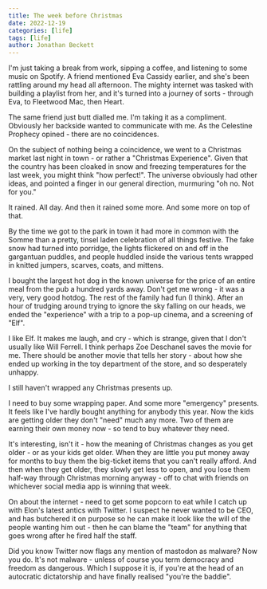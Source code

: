 ```yaml
---
title: The week before Christmas
date: 2022-12-19
categories: [life]
tags: [life]
author: Jonathan Beckett
---
```


I'm just taking a break from work, sipping a coffee, and listening to some music on Spotify. A friend mentioned Eva Cassidy earlier, and she's been rattling around my head all afternoon. The mighty internet was tasked with building a playlist from her, and it's turned into a journey of sorts - through Eva, to Fleetwood Mac, then Heart.

The same friend just butt dialled me. I'm taking it as a compliment. Obviously her backside wanted to communicate with me. As the Celestine Prophecy opined - there are no coincidences.

On the subject of nothing being a coincidence, we went to a Christmas market last night in town - or rather a "Christmas Experience". Given that the country has been cloaked in snow and freezing temperatures for the last week, you might think "how perfect!". The universe obviously had other ideas, and pointed a finger in our general direction, murmuring "oh no. Not for you."

It rained. All day. And then it rained some more. And some more on top of that.

By the time we got to the park in town it had more in common with the Somme than a pretty, tinsel laden celebration of all things festive. The fake snow had turned into porridge, the lights flickered on and off in the gargantuan puddles, and people huddled inside the various tents wrapped in knitted jumpers, scarves, coats, and mittens.

I bought the largest hot dog in the known universe for the price of an entire meal from the pub a hundred yards away. Don't get me wrong - it was a very, very good hotdog. The rest of the family had fun (I think). After an hour of trudging around trying to ignore the sky falling on our heads, we ended the "experience" with a trip to a pop-up cinema, and a screening of "Elf".

I like Elf. It makes me laugh, and cry - which is strange, given that I don't usually like Will Ferrell. I think perhaps Zoe Deschanel saves the movie for me. There should be another movie that tells her story - about how she ended up working in the toy department of the store, and so desperately unhappy.

I still haven't wrapped any Christmas presents up.

I need to buy some wrapping paper. And some more "emergency" presents. It feels like I've hardly bought anything for anybody this year. Now the kids are getting older they don't "need" much any more. Two of them are earning their own money now - so tend to buy whatever they need.

It's interesting, isn't it - how the meaning of Christmas changes as you get older - or as your kids get older. When they are little you put money away for months to buy them the big-ticket items that you can't really afford. And then when they get older, they slowly get less to open, and you lose them half-way through Christmas morning anyway - off to chat with friends on whichever social media app is winning that week.

On about the internet - need to get some popcorn to eat while I catch up with Elon's latest antics with Twitter. I suspect he never wanted to be CEO, and has butchered it on purpose so he can make it look like the will of the people wanting him out - then he can blame the "team" for anything that goes wrong after he fired half the staff.

Did you know Twitter now flags any mention of mastodon as malware? Now you do. It's not malware - unless of course you term democracy and freedom as dangerous. Which I suppose it is, if you're at the head of an autocratic dictatorship and have finally realised "you're the baddie".